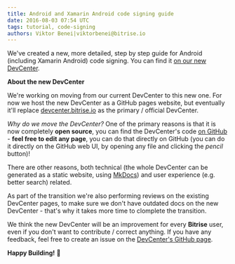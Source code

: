 ```yaml
---
title: Android and Xamarin Android code signing guide
date: 2016-08-03 07:54 UTC
tags: tutorial, code-signing
authors: Viktor Benei|viktorbenei@bitrise.io
---
```


We've created a new, more detailed, step by step guide for Android (including Xamarin Android)
code signing. You can find it [on our new DevCenter](https://bitrise-io.github.io/devcenter/tutorials/create-signed-apk-on-bitrise/).

__About the new DevCenter__

We're working on moving from our current DevCenter to this new one.
For now we host the new DevCenter as a GitHub pages website,
but eventually it'll replace [devcenter.bitrise.io](http://devcenter.bitrise.io)
as the primary / official DevCenter.

_Why do we move the DevCenter?_ One of the primary reasons
is that it is now completely __open source__, you can find the DevCenter's code
[on GitHub](https://github.com/bitrise-io/devcenter) - __feel free to edit
any page__, you can do that directly on GitHub (you can do it directly on the GitHub web UI, by opening
any file and clicking the _pencil_ button)!

There are other reasons, both technical (the whole DevCenter can be generated
as a static website, using [MkDocs](http://www.mkdocs.org/)) and user experience (e.g. better search)
related.

As part of the transition we're also performing reviews on the existing DevCenter
pages, to make sure we don't have outdated docs on the new DevCenter - that's
why it takes more time to clomplete the transition.

We think the new DevCenter will be an improvement for every __Bitrise__ user,
even if you don't want to contribute / correct anything.
If you have any feedback, feel free to create an issue on the
[DevCenter's GitHub page](https://github.com/bitrise-io/devcenter).

**Happy Building!** 🚀
